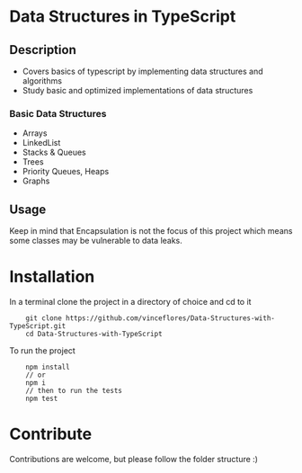 # Data Structures in TypeScript

## Description

- Covers basics of typescript by implementing data structures and algorithms
- Study basic and optimized implementations of data structures

### Basic Data Structures

- Arrays
- LinkedList
- Stacks & Queues
- Trees
- Priority Queues, Heaps 
- Graphs

## Usage

Keep in mind that Encapsulation is not the focus of this project which means some classes may be vulnerable to data leaks.

# Installation

In a terminal clone the project in a directory of choice and cd to it

```
    git clone https://github.com/vinceflores/Data-Structures-with-TypeScript.git
    cd Data-Structures-with-TypeScript
```

To run the project

```
    npm install
    // or
    npm i
    // then to run the tests
    npm test
```

# Contribute

Contributions are welcome, but please follow the folder structure :)
